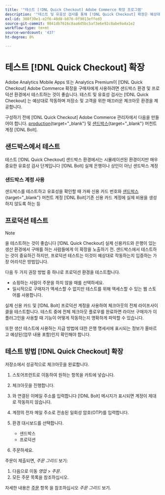 ```yaml
---
title: '"테스트 [!DNL Quick Checkout] Adobe Commerce 확장 프로그램'
description: '"테스트 및 유효성 검사를 통해 [!DNL Quick Checkout] 확장은 예상대로 작동합니다."'
exl-id: 308f39e1-e2f6-40d8-b876-0f9013effed3
source-git-commit: 9841db7616c8aa6d5bc5af3e6e92c0abe9a4a1e2
workflow-type: tm+mt
source-wordcount: '437'
ht-degree: 0%

---
```



# 테스트 [!DNL Quick Checkout] 확장

Adobe Analytics Mobile Apps 또는 Analytics Premium이 [!DNL Quick Checkout] Adobe Commerce 확장을 구매자에게 사용하려면 샌드박스 환경 및 프로덕션 환경에서 테스트하는 것이 좋습니다. 테스트 및 유효성 검사는 [!DNL Quick Checkout] 는 예상대로 작동하며 저장소 및 고객을 위한 매끄러운 체크아웃 환경을 제공합니다.

구성하기 전에 [!DNL Quick Checkout] Adobe Commerce 관리자에서 다음을 만들어야 합니다.  [production](https://merchant.bolt.com/register){target=&quot;_blank&quot;} 및 [샌드박스](https://merchant-sandbox.bolt.com/register){target=&quot;_blank&quot;} 머천트 계정 [!DNL Bolt].

## 샌드박스에서 테스트

테스트 [!DNL Quick Checkout] 샌드박스 환경에서는 시뮬레이션된 환경이지만 매우 중요한 유효성 검사 단계입니다 [!DNL Bolt] 실제 은행이나 상인이 아닌 샌드박스 계정

### 샌드박스 계정 사용

샌드박스를 테스트하고 유효성을 확인할 때 가짜 신용 카드 번호와 [샌드박스](https://merchant-sandbox.bolt.com/register){target=&quot;_blank&quot;} 머천트 계정 [!DNL Bolt]기존 신용 카드 계정에 실제 비용을 생성하지 않도록 하는 등

## 프로덕션 테스트

>[!NOTE]
>
> 을 테스트하는 것이 좋습니다 [!DNL Quick Checkout] 실제 신용카드와 은행이 있는 생산 환경에서 구매를 하는 사람들에게 이 확장을 노출하기 전. 샌드박스에서 테스트하는 것이 중요하긴 하지만, 프로덕션 테스트는 이것이 예상대로 작동하는지 입증하는 가장 어리석은 방법입니다.

다음 두 가지 권장 방법 중 하나로 프로덕션 환경을 테스트합니다.

- 쇼핑하는 사람이 주문을 하지 않을 때를 선택하세요.
- 일시적으로 구매자가 액세스할 수 없지만 테스트를 위해 액세스할 수 있는 웹 스토어를 사용합니다.

실제 신용 카드 및 [!DNL Bolt] 프로덕션 계정을 사용하여 체크아웃의 전체 라이프사이클을 테스트합니다. 테스트 중에 전체 체크아웃 플로우를 완료하면 라이브 구매자가 이 플러그인을 사용할 때 기능이 어떻게 작동하는지 명확하게 파악할 수 있습니다.

또한 생산 테스트에 사용하는 지급 방법에 대한 은행 명세서에 표시되는 정보가 올바르고 예상된(업무 내용 포함)인지 확인해야 합니다.

## 테스트 방법 [!DNL Quick Checkout] 확장

저장소에서 성공적으로 체크아웃을 완료합니다.

1. 스토어프런트로 이동하여 원하는 항목을 카트에 넣습니다.
2. 체크아웃을 진행합니다.
3. 와 연결된 이메일 주소를 입력합니다 [!DNL Bolt] 메시지가 표시되면 계정이 제대로 작동하지 않습니다.
4. 계정의 전자 메일 주소로 전송된 일회성 암호(OTP)를 입력합니다.
5. 환경 대시보드를 선택합니다.

   - 샌드박스
   - 프로덕션

6. 주문하세요.

주문이 제출되면, _주문 그리드_ 보기:

1. 다음으로 이동 _영업_ > _주문_.
1. 모든 주문 목록을 참조하십시오.

자세한 내용은 [주문](https://docs.magento.com/user-guide/sales/orders.html) 항목 을 참조하십시오 _주문 그리드_ 보기.
